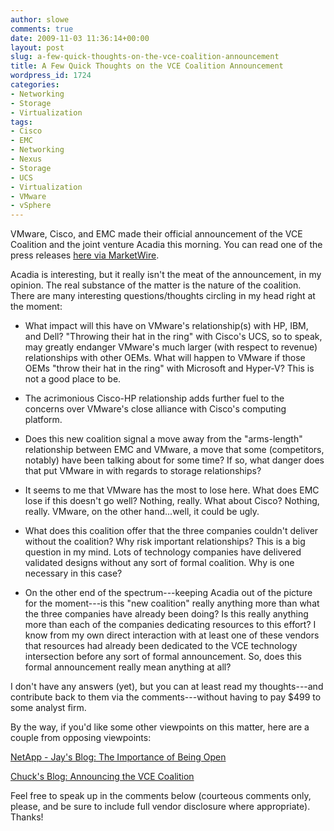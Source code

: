```yaml
---
author: slowe
comments: true
date: 2009-11-03 11:36:14+00:00
layout: post
slug: a-few-quick-thoughts-on-the-vce-coalition-announcement
title: A Few Quick Thoughts on the VCE Coalition Announcement
wordpress_id: 1724
categories:
- Networking
- Storage
- Virtualization
tags:
- Cisco
- EMC
- Networking
- Nexus
- Storage
- UCS
- Virtualization
- VMware
- vSphere
---
```


VMware, Cisco, and EMC made their official announcement of the VCE Coalition and the joint venture Acadia this morning. You can read one of the press releases [here via MarketWire](http://www.marketwire.com/press-release/Cisco-NASDAQ-CSCO-1069957.html).

Acadia is interesting, but it really isn't the meat of the announcement, in my opinion. The real substance of the matter is the nature of the coalition. There are many interesting questions/thoughts circling in my head right at the moment:

* What impact will this have on VMware's relationship(s) with HP, IBM, and Dell? "Throwing their hat in the ring" with Cisco's UCS, so to speak, may greatly endanger VMware's much larger (with respect to revenue) relationships with other OEMs. What will happen to VMware if those OEMs "throw their hat in the ring" with Microsoft and Hyper-V? This is not a good place to be.

* The acrimonious Cisco-HP relationship adds further fuel to the concerns over VMware's close alliance with Cisco's computing platform.

* Does this new coalition signal a move away from the "arms-length" relationship between EMC and VMware, a move that some (competitors, notably) have been talking about for some time? If so, what danger does that put VMware in with regards to storage relationships?

* It seems to me that VMware has the most to lose here. What does EMC lose if this doesn't go well? Nothing, really. What about Cisco? Nothing, really. VMware, on the other hand...well, it could be ugly.

* What does this coalition offer that the three companies couldn't deliver without the coalition? Why risk important relationships? This is a big question in my mind. Lots of technology companies have delivered validated designs without any sort of formal coalition. Why is one necessary in this case?

* On the other end of the spectrum---keeping Acadia out of the picture for the moment---is this "new coalition" really anything more than what the three companies have already been doing? Is this really anything more than each of the companies dedicating resources to this effort? I know from my own direct interaction with at least one of these vendors that resources had already been dedicated to the VCE technology intersection before any sort of formal announcement. So, does this formal announcement really mean anything at all?

I don't have any answers (yet), but you can at least read my thoughts---and contribute back to them via the comments---without having to pay $499 to some analyst firm.

By the way, if you'd like some other viewpoints on this matter, here are a couple from opposing viewpoints:

[NetApp - Jay's Blog: The Importance of Being Open](http://blogs.netapp.com/jay/2009/11/the-importance-of-being-open.html)  

[Chuck's Blog: Announcing the VCE Coalition](http://chucksblog.emc.com/chucks_blog/2009/11/announcing-the-vce-coalition.html)

Feel free to speak up in the comments below (courteous comments only, please, and be sure to include full vendor disclosure where appropriate). Thanks!
